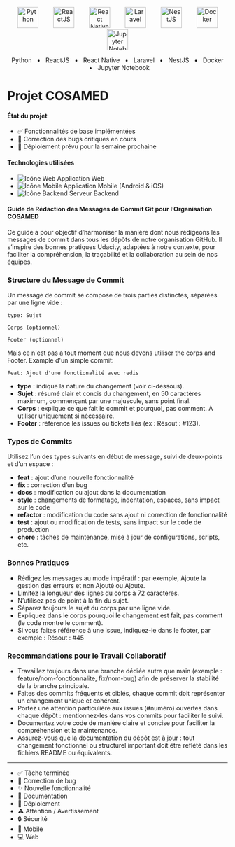 <!-- Début de la ligne d’icônes stack sans bordure -->
<p align="center">
  <img src="https://cdn.jsdelivr.net/gh/devicons/devicon/icons/python/python-original.svg" alt="Python" width="48" height="48" style="margin: 0 15px;" />
  <img src="https://cdn.jsdelivr.net/gh/devicons/devicon/icons/react/react-original.svg" alt="ReactJS" width="48" height="48" style="margin: 0 15px;" />
  <img src="https://cdn.jsdelivr.net/gh/devicons/devicon/icons/react/react-original.svg" alt="React Native" width="48" height="48" style="margin: 0 15px;" />
  <img src="https://upload.wikimedia.org/wikipedia/commons/9/9a/Laravel.svg" alt="Laravel" width="48" height="48" style="margin: 0 15px;" />
  <img src="https://upload.wikimedia.org/wikipedia/commons/1/1e/NestJS_logo.svg" alt="NestJS" width="48" height="48" style="margin: 0 15px;" />
  <img src="https://upload.wikimedia.org/wikipedia/commons/4/4e/Docker_%28container_engine%29_logo.svg" alt="Docker" width="48" height="48" style="margin: 0 15px;" />
  <img src="https://seeklogo.com/images/J/jupyter-logo-72D1F6D1F5-seeklogo.com.png" alt="Jupyter Notebook" width="48" height="48" style="margin: 0 15px;" />
</p>
<p align="center">
  Python &nbsp;&nbsp;&bull;&nbsp;&nbsp; ReactJS &nbsp;&nbsp;&bull;&nbsp;&nbsp; React Native &nbsp;&nbsp;&bull;&nbsp;&nbsp; Laravel &nbsp;&nbsp;&bull;&nbsp;&nbsp; NestJS &nbsp;&nbsp;&bull;&nbsp;&nbsp; Docker &nbsp;&nbsp;&bull;&nbsp;&nbsp; Jupyter Notebook
</p>
<!-- Fin de la ligne d’icônes stack -->



# Projet COSAMED

#### État du projet
- :white_check_mark: Fonctionnalités de base implémentées
- :bug: Correction des bugs critiques en cours
- :rocket: Déploiement prévu pour la semaine prochaine

#### Technologies utilisées
- ![Icône Web](https://cdn.jsdelivr.net/gh/Readme-Workflows/Readme-Icons@main/icons/octicons/browser.svg) Application Web
- ![Icône Mobile](https://cdn.jsdelivr.net/gh/Readme-Workflows/Readme-Icons@main/icons/octicons/device-mobile.svg) Application Mobile (Android & iOS)
- ![Icône Backend](https://cdn.jsdelivr.net/gh/Readme-Workflows/Readme-Icons@main/icons/octicons/server.svg) Serveur Backend


#### Guide de Rédaction des Messages de Commit Git pour l’Organisation COSAMED

Ce guide a pour objectif d’harmoniser la manière dont nous rédigeons les messages de commit dans tous les dépôts de notre organisation GitHub. Il s’inspire des bonnes pratiques Udacity, adaptées à notre contexte, pour faciliter la compréhension, la traçabilité et la collaboration au sein de nos équipes.

### Structure du Message de Commit
Un message de commit se compose de trois parties distinctes, séparées par une ligne vide :
```
type: Sujet

Corps (optionnel)

Footer (optionnel)
```

Mais ce n'est pas a tout moment que nous devons utiliser the corps and Footer. Example d'un simple commit:

```
Feat: Ajout d'une fonctionalité avec redis
```

- **type** : indique la nature du changement (voir ci-dessous).
- **Sujet** : résumé clair et concis du changement, en 50 caractères maximum, commençant par une majuscule, sans point final.
- **Corps** : explique ce que fait le commit et pourquoi, pas comment. À utiliser uniquement si nécessaire.
- **Footer** : référence les issues ou tickets liés (ex : Résout : #123).

### Types de Commits
Utilisez l’un des types suivants en début de message, suivi de deux-points et d’un espace :

- __feat__ : ajout d’une nouvelle fonctionnalité
- __fix__ : correction d’un bug
- __docs__ : modification ou ajout dans la documentation
- __style__ : changements de formatage, indentation, espaces, sans impact sur le code
- __refactor__ : modification du code sans ajout ni correction de fonctionnalité
- __test__ : ajout ou modification de tests, sans impact sur le code de production
- __chore__ : tâches de maintenance, mise à jour de configurations, scripts, etc.

### Bonnes Pratiques
- Rédigez les messages au mode impératif : par exemple, Ajoute la gestion des erreurs et non Ajouté ou Ajoute.
- Limitez la longueur des lignes du corps à 72 caractères.
- N’utilisez pas de point à la fin du sujet.
- Séparez toujours le sujet du corps par une ligne vide.
- Expliquez dans le corps pourquoi le changement est fait, pas comment (le code montre le comment).
- Si vous faites référence à une issue, indiquez-le dans le footer, par exemple : Résout : #45

### Recommandations pour le Travail Collaboratif
- Travaillez toujours dans une branche dédiée autre que main (exemple : feature/nom-fonctionnalite, fix/nom-bug) afin de préserver la stabilité de la branche principale.
- Faites des commits fréquents et ciblés, chaque commit doit représenter un changement unique et cohérent.
- Portez une attention particulière aux issues (#numéro) ouvertes dans chaque dépôt : mentionnez-les dans vos commits pour faciliter le suivi.
- Documentez votre code de manière claire et concise pour faciliter la compréhension et la maintenance.
- Assurez-vous que la documentation du dépôt est à jour : tout changement fonctionnel ou structurel important doit être reflété dans les fichiers README ou équivalents.

<hr>

- :white_check_mark: Tâche terminée
- :bug: Correction de bug
- :sparkles: Nouvelle fonctionnalité
- :memo: Documentation
- :rocket: Déploiement
- :warning: Attention / Avertissement
- :lock: Sécurité
- :iphone: Mobile
- :computer: Web